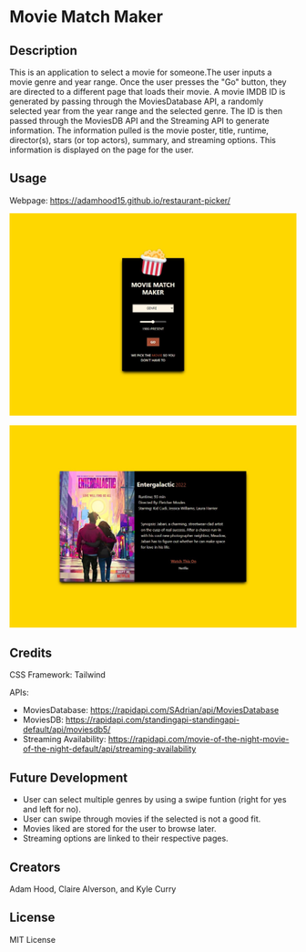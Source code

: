 # Movie Match Maker

## Description

This is an application to select a movie for someone.The user inputs a movie genre and year range. Once the user presses the "Go" button, they are directed to a different page that loads their movie. A movie IMDB ID is generated by passing through the MoviesDatabase API, a randomly selected year from the year range and the selected genre. The ID is then passed through the MoviesDB API and the Streaming API to generate information. The information pulled is the movie poster, title, runtime, director(s), stars (or top actors), summary, and streaming options. This information is displayed on the page for the user.

## Usage

Webpage: https://adamhood15.github.io/restaurant-picker/

![Start Page Screenshot](assets/images/screenshot_1.jpeg)

![Final Page Screenshot](assets/images/screenshot_2.jpeg)

## Credits

CSS Framework: Tailwind 

APIs:
- MoviesDatabase: https://rapidapi.com/SAdrian/api/MoviesDatabase 
- MoviesDB: https://rapidapi.com/standingapi-standingapi-default/api/moviesdb5/ 
- Streaming Availability: https://rapidapi.com/movie-of-the-night-movie-of-the-night-default/api/streaming-availability 

## Future Development

- User can select multiple genres by using a swipe funtion (right for yes and left for no).
- User can swipe through movies if the selected is not a good fit.
- Movies liked are stored for the user to browse later.
- Streaming options are linked to their respective pages.

## Creators

Adam Hood, Claire Alverson, and Kyle Curry

## License

MIT License

